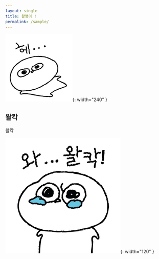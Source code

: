 ```yaml
---
layout: single
title: 왈맹이 !
permalink: /sample/
---
```


![hanyang1](/assets/images/3.png){: width="240" }

## 왈칵

왈칵

![hanyang](/assets/images/4.png){: width="120" }
